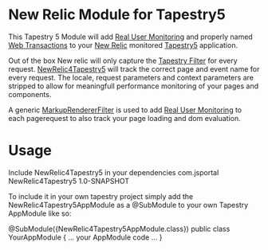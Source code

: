 New Relic Module for Tapestry5
==================

This Tapestry 5 Module will add [Real User Monitoring](https://newrelic.com/docs/features/real-user-monitoring) and 
properly named [Web Transactions](https://newrelic.com/docs/applications-dashboards/web-transactions) to your 
[New Relic](http://www.newrelic.com) monitored [Tapestry5](http://tapestry.apache.org) application. 

Out of the box New relic will only capture the [Tapestry Filter](http://tapestry.apache.org/request-processing.html#RequestProcessing-TapestryFilter) for every request. 
[NewRelic4Tapestry5](https://github.com/joostschouten/newrelic4tapestry5) will track the correct page and event name for every request. 
The locale, request parameters and context parameters are stripped to allow for meaningfull performance monitoring of your pages and components.

A generic [MarkupRendererFilter](http://tapestry.apache.org/current/apidocs/org/apache/tapestry5/services/MarkupRendererFilter.html) is used to add [Real User Monitoring](https://newrelic.com/docs/features/real-user-monitoring)
to each pagerequest to also track your page loading and dom evaluation.

Usage
===

Include NewRelic4Tapestry5 in your dependencies
<dependency>
	<groupId>com.jsportal</groupId>
	<artifactId>NewRelic4Tapestry5</artifactId>
	<version>1.0-SNAPSHOT</version>
</dependency>

To include it in your own tapestry project simply add the NewRelic4Tapestry5AppModule as a @SubModule to your own Tapestry AppModule like so:

@SubModule({NewRelic4Tapestry5AppModule.class})
public class YourAppModule {
	... your AppModule code ...
}
